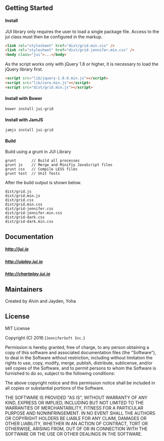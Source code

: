 ## Getting Started

#### Install
JUI library only requires the user to load a single package file.
Access to the jui class must then be configured in the markup.
```html
<link rel="stylesheet" href="dist/grid.min.css" />
<link rel="stylesheet" href="dist/grid-jennifer.min.css" />
<body class="jui">...</body>
```

As the script works only with jQuery 1.8 or higher, it is necessary to load the jQuery library first.
```html
<script src="lib/jquery-1.8.0.min.js"></script>
<script src="lib/core.min.js"></script>
<script src="dist/grid.min.js"></script>
```

#### Install with Bower
```
bower install jui-grid
```

#### Install with JamJS
```
jamjs install jui-grid
```

#### Build
Build using a grunt in JUI Library
```
grunt       // Build all processes
grunt js    // Merge and Minifiy JavaScript files
grunt css   // Compile LESS files
grunt test  // Unit Tests
```
After the build output is shown below.
```
dist/grid.js
dist/grid.min.js
dist/grid.css
dist/grid.min.css
dist/grid-jennifer.css
dist/grid-jennifer.min.css
dist/grid-dark.css
dist/grid-dark.min.css
```

## Documentation

##### http://jui.io
##### http://uiplay.jui.io
##### http://chartplay.jui.io

## Maintainers

Created by Alvin and Jayden, Yoha

## License

MIT License 

Copyright (C) 2016 (```JenniferSoft Inc.```)

Permission is hereby granted, free of charge, to any person obtaining a copy
of this software and associated documentation files (the "Software"), to deal
in the Software without restriction, including without limitation the rights
to use, copy, modify, merge, publish, distribute, sublicense, and/or sell
copies of the Software, and to permit persons to whom the Software is
furnished to do so, subject to the following conditions:

The above copyright notice and this permission notice shall be included in
all copies or substantial portions of the Software.

THE SOFTWARE IS PROVIDED "AS IS", WITHOUT WARRANTY OF ANY KIND, EXPRESS OR
IMPLIED, INCLUDING BUT NOT LIMITED TO THE WARRANTIES OF MERCHANTABILITY,
FITNESS FOR A PARTICULAR PURPOSE AND NONINFRINGEMENT. IN NO EVENT SHALL THE
AUTHORS OR COPYRIGHT HOLDERS BE LIABLE FOR ANY CLAIM, DAMAGES OR OTHER
LIABILITY, WHETHER IN AN ACTION OF CONTRACT, TORT OR OTHERWISE, ARISING FROM,
OUT OF OR IN CONNECTION WITH THE SOFTWARE OR THE USE OR OTHER DEALINGS IN
THE SOFTWARE.
